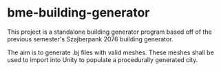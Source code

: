 # bme-building-generator

This project is a standalone building generator program based off of the previous semester's Szajberpank 2076 building generator.

The aim is to generate .bj files with valid meshes. These meshes shall be used to import into Unity to populate a procedurally generated city.

